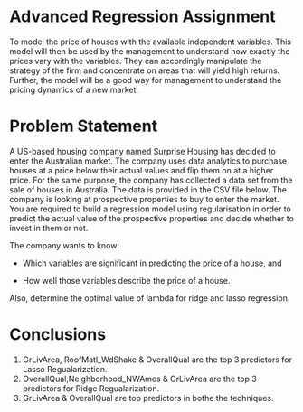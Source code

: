 # Advanced Regression Assignment
To model the price of houses with the available independent variables. This model will then be used by the management to understand how exactly the prices vary with the variables. They can accordingly manipulate the strategy of the firm and concentrate on areas that will yield high returns. Further, the model will be a good way for management to understand the pricing dynamics of a new market.

# Problem Statement
A US-based housing company named Surprise Housing has decided to enter the Australian market. The company uses data analytics to purchase houses at a price below their actual values and flip them on at a higher price. For the same purpose, the company has collected a data set from the sale of houses in Australia. The data is provided in the CSV file below.
The company is looking at prospective properties to buy to enter the market. You are required to build a regression model using regularisation in order to predict the actual value of the prospective properties and decide whether to invest in them or not.

The company wants to know:

- Which variables are significant in predicting the price of a house, and

- How well those variables describe the price of a house.

Also, determine the optimal value of lambda for ridge and lasso regression.

# Conclusions

1. GrLivArea, RoofMatl_WdShake & OverallQual are the top 3 predictors for Lasso Regualarization.
2. OverallQual,Neighborhood_NWAmes & GrLivArea are the top 3 predictors for Ridge Regualarization.
3. GrLivArea & OverallQual are top predictors in bothe the techniques.
 
